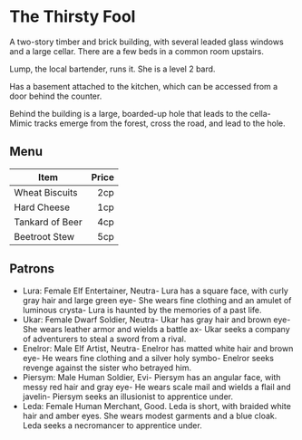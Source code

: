 # The Thirsty Fool
A two-story timber and brick building, with several leaded glass windows and a large cellar. There are a few beds in a common room upstairs.

Lump, the local bartender, runs it. She is a level 2 bard.

Has a basement attached to the kitchen, which can be accessed from a door behind the counter.

Behind the building is a large, boarded-up hole that leads to the cella- Mimic tracks emerge from the forest, cross the road, and lead to the hole.


## Menu
| Item | Price |
| --- | ---: |
| Wheat Biscuits | 2cp |
| Hard Cheese | 1cp |
| Tankard of Beer | 4cp |
| Beetroot Stew | 5cp |


## Patrons
- Lura: Female Elf Entertainer, Neutra- Lura has a square face, with curly gray hair and large green eye- She wears fine clothing and an amulet of luminous crysta- Lura is haunted by the memories of a past life.
- Ukar: Female Dwarf Soldier, Neutra- Ukar has gray hair and brown eye- She wears leather armor and wields a battle ax- Ukar seeks a company of adventurers to steal a sword from a rival.
- Enelror: Male Elf Artist, Neutra- Enelror has matted white hair and brown eye- He wears fine clothing and a silver holy symbo- Enelror seeks revenge against the sister who betrayed him.
- Piersym: Male Human Soldier, Evi- Piersym has an angular face, with messy red hair and gray eye- He wears scale mail and wields a flail and javelin- Piersym seeks an illusionist to apprentice under.
- Leda: Female Human Merchant, Good. Leda is short, with braided white hair and amber eyes. She wears modest garments and a blue cloak. Leda seeks a necromancer to apprentice under.